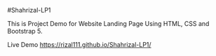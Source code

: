 #Shahrizal-LP1

This is Project Demo for Website Landing Page Using HTML, CSS and Bootstrap 5.

Live Demo
https://rizal111.github.io/Shahrizal-LP1/
